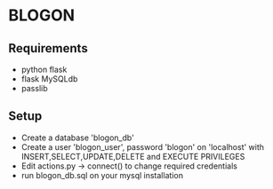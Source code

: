 # BLOGON

## Requirements
* python flask
* flask MySQLdb
* passlib


## Setup

* Create a database 'blogon_db'
* Create a user 'blogon_user', password 'blogon' on 'localhost' with INSERT,SELECT,UPDATE,DELETE and EXECUTE PRIVILEGES
* Edit actions.py -> connect() to change required credentials
* run blogon_db.sql on your mysql installation

